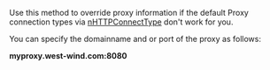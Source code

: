 ﻿Use this method to override proxy information if the default Proxy connection types via [nHTTPConnectType](vfps://Topic/wwHTTP%3A%3Anhttpconnecttype) don't work for you. You can specify the domainname and or port of the proxy as follows:**myproxy.west-wind.com:8080**